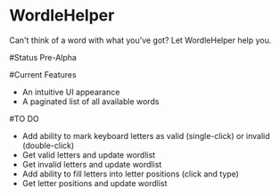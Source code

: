 # WordleHelper
Can't think of a word with what you've got? Let WordleHelper help you.

#Status
Pre-Alpha

#Current Features
- An intuitive UI appearance
- A paginated list of all available words

#TO DO
- Add ability to mark keyboard letters as valid (single-click) or invalid (double-click)
- Get valid letters and update wordlist
- Get invalid letters and update wordlist
- Add ability to fill letters into letter positions (click and type)
- Get letter positions and update wordlist